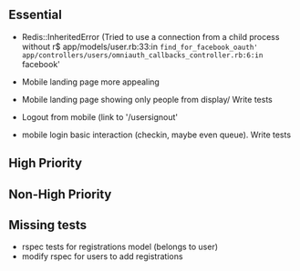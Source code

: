 ## Essential

+ Redis::InheritedError (Tried to use a connection from a child process without r$
  app/models/user.rb:33:in `find_for_facebook_oauth'
  app/controllers/users/omniauth_callbacks_controller.rb:6:in `facebook'

+ Mobile landing page more appealing

+ Mobile landing page showing only people from display/ Write tests

+ Logout from mobile (link to '/usersignout'

+ mobile login basic interaction (checkin, maybe even queue). Write tests

## High Priority


## Non-High Priority


## Missing tests

+ rspec tests for registrations model (belongs to user)
+ modify rspec for users to add registrations

